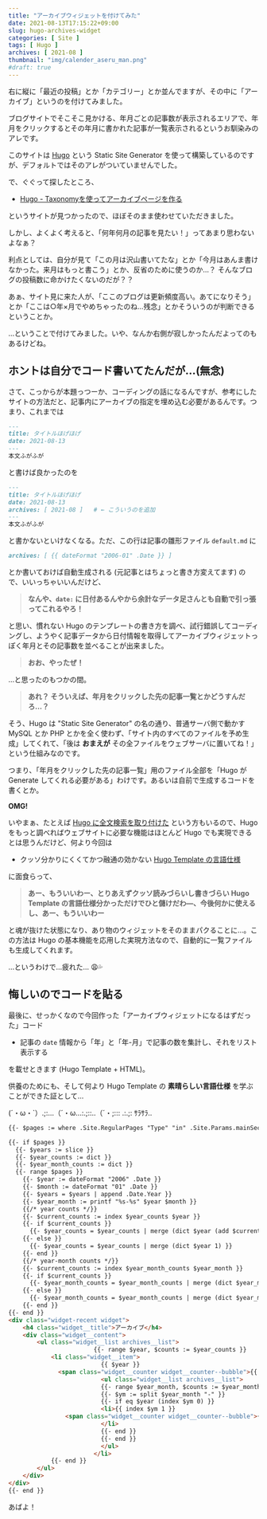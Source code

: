 ```yaml
---
title: "アーカイブウィジェットを付けてみた"
date: 2021-08-13T17:15:22+09:00
slug: hugo-archives-widget
categories: [ Site ]
tags: [ Hugo ]
archives: [ 2021-08 ]
thumbnail: "img/calender_aseru_man.png"
#draft: true
---
```

右に縦に「最近の投稿」とか「カテゴリー」とか並んでますが、その中に「アーカイブ」というのを付けてみました。

ブログサイトでそこそこ見かける、年月ごとの記事数が表示されるエリアで、年月をクリックするとその年月に書かれた記事が一覧表示されるというお馴染みのアレです。

このサイトは [Hugo](https://gohugo.io/) という Static Site Generator を使って構築しているのですが、デフォルトではそのアレがついていませんでした。

で、ぐぐって探したところ、

- [Hugo - Taxonomyを使ってアーカイブページを作る](https://suihan74.github.io/posts/2020/01_20_00_hugo_taxonomies/)

というサイトが見つかったので、ほぼそのまま使わせていただきました。

しかし、よくよく考えると、「何年何月の記事を見たい！」ってあまり思わないよなぁ？

利点としては、自分が見て「この月は沢山書いてたな」とか「今月はあんま書けなかった。来月はもっと書こう」とか、反省のために使うのか…？ そんなブログの投稿数に命かけたくないのだが？？

あぁ、サイト見に来た人が、「ここのブログは更新頻度高い。あてになりそう」とか「ここは○年×月でやめちゃったのね…残念」とかそういうのが判断できるということか。

…ということで付けてみました。いや、なんか右側が寂しかったんだよってのもあるけどね。

## ホントは自分でコード書いてたんだが…(無念)

さて、こっからが本題っつーか、コーディングの話になるんですが、参考にしたサイトの方法だと、記事内にアーカイブの指定を埋め込む必要があるんです。つまり、これまでは

```markdown
---
title: タイトルほげほげ
date: 2021-08-13
---
本文ふがふが
```

と書けば良かったのを

```markdown
---
title: タイトルほげほげ
date: 2021-08-13
archives: [ 2021-08 ]   # ← こういうのを追加
---
本文ふがふが
```

と書かないといけなくなる。ただ、この行は記事の雛形ファイル `default.md` に

```markdown
archives: [ {{ dateFormat "2006-01" .Date }} ]
```

とか書いておけば自動生成される (元記事とはちょっと書き方変えてます) ので、いいっちゃいいんだけど、

> **なんや、`date:` に日付あるんやから余計なデータ足さんとも自動で引っ張ってこれるやろ！**

と思い、慣れない Hugo のテンプレートの書き方を調べ、試行錯誤してコーディングし、ようやく記事データから日付情報を取得してアーカイブウィジェットっぽく年月とその記事数を並べることが出来ました。

> **おお、やったぜ！**

…と思ったのもつかの間。

> **あれ？ そういえば、年月をクリックした先の記事一覧とかどうすんだろ…？**

そう、Hugo は "Static Site Generator" の名の通り、普通サーバ側で動かす MySQL とか PHP とかを全く使わず、「サイト内のすべてのファイルを予め生成」してくれて、「後は **おまえが** その全ファイルをウェブサーバに置いてね！」という仕組みなのです。

つまり、「年月をクリックした先の記事一覧」用のファイル全部を「Hugo が Generate してくれる必要がある」わけです。あるいは自前で生成するコードを書くとか。

**OMG!**

いやまぁ、たとえば [Hugo に全文検索を取り付けた](https://rs.luminousspice.com/hugo-site-search/) という方もいるので、Hugo をもっと調べればウェブサイトに必要な機能はほとんど Hugo でも実現できるとは思うんだけど、何より今回は

- クッソ分かりにくくてかつ融通の効かない [Hugo Template の言語仕様](https://gohugo.io/templates/)

に面食らって、

> **あー、もういいわー、とりあえずクッソ読みづらいし書きづらい Hugo Template の言語仕様分かっただけでひと儲けだわ―、今後何かに使えるし、あー、もういいわー**

と魂が抜けた状態になり、あり物のウィジェットをそのままパクることに…。この方法は Hugo の基本機能を応用した実現方法なので、自動的に一覧ファイルも生成してくれます。

…というわけで…疲れた… :weary::sweat_drops:

## 悔しいのでコードを貼る

最後に、せっかくなので今回作った「アーカイブウィジェットになるはずだった」コード

- 記事の `date` 情報から「年」と「年-月」で記事の数を集計し、それをリスト表示する

を載せときます (Hugo Template + HTML)。

供養のためにも、そして何より Hugo Template の **素晴らしい言語仕様** を学ぶことができた証として…

(´・ω・`）.;:…（´・ω...:.;::..（´・;::: .:.;: ｻﾗｻﾗ..

```html
{{- $pages := where .Site.RegularPages "Type" "in" .Site.Params.mainSections }}

{{- if $pages }}
  {{- $years := slice }}
  {{- $year_counts := dict }}
  {{- $year_month_counts := dict }}
  {{- range $pages }}
    {{- $year := dateFormat "2006" .Date }}
    {{- $month := dateFormat "01" .Date }}
    {{- $years = $years | append .Date.Year }}
    {{- $year_month := printf "%s-%s" $year $month }}
    {{/* year counts */}}
    {{- $current_counts := index $year_counts $year }}
    {{- if $current_counts }}
      {{- $year_counts = $year_counts | merge (dict $year (add $current_counts 1)) }}
    {{- else }}
      {{- $year_counts = $year_counts | merge (dict $year 1) }}
    {{- end }}
    {{/* year-month counts */}}
    {{- $current_counts := index $year_month_counts $year_month }}
    {{- if $current_counts }}
      {{- $year_month_counts = $year_month_counts | merge (dict $year_month (add $current_counts 1)) }}
    {{- else }}
      {{- $year_month_counts = $year_month_counts | merge (dict $year_month 1) }}
    {{- end }}
{{- end }}
<div class="widget-recent widget">
	<h4 class="widget__title">アーカイブ</h4>
	<div class="widget__content">
		<ul class="widget__list archives__list">
                        {{- range $year, $counts := $year_counts }}
			<li class="widget__item">
                          {{ $year }}
			  <span class="widget__counter widget__counter--bubble">{{ $counts }}</span>
                          <ul class="widget__list archives__list">
                          {{- range $year_month, $counts := $year_month_counts }}
                          {{- $ym := split $year_month "-" }}
                          {{- if eq $year (index $ym 0) }}
                          <li>{{ index $ym 1 }}
			    <span class="widget__counter widget__counter--bubble">{{ $counts }}</span>
                          </li>
                          {{- end }}
                          {{- end }}
                          </ul>
                        </li>
			{{- end }}
		</ul>
	</div>
</div>
{{- end }}
```

あばよ！
